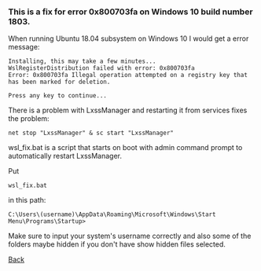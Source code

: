 ### This is a fix for error 0x800703fa on Windows 10 build number 1803.

When running Ubuntu 18.04 subsystem on Windows 10 I would get a error message:

	Installing, this may take a few minutes...
	WslRegisterDistribution failed with error: 0x800703fa
	Error: 0x800703fa Illegal operation attempted on a registry key that has been marked for deletion.

	Press any key to continue...

There is a problem with LxssManager and restarting it from services fixes the problem:

	net stop "LxssManager" & sc start "LxssManager"

wsl_fix.bat is a script that starts on boot with admin command prompt to automatically restart LxssManager.

Put

	wsl_fix.bat

in this path:

	C:\Users\(username)\AppData\Roaming\Microsoft\Windows\Start Menu\Programs\Startup>

Make sure to input your system's username correctly and also some of the folders maybe hidden if you don't have show hidden files selected.

[Back](https://jaemnkm.github.io/docs_redirect)